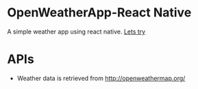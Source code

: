 # OpenWeatherApp-React Native
A simple weather app using react native.
[Lets try](https://snack.expo.dev/@uwi/bad-bubblegum)

# APIs
+ Weather data is retrieved from http://openweathermap.org/

